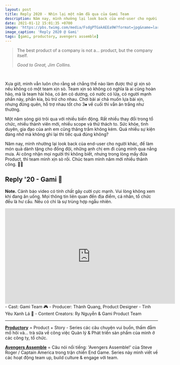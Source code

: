 ```yaml
---
layout: post
title: Reply 2020 - Nhìn lại một năm đã qua của Gami Team
description: Năm nay, mình nhường lại look back của end-user cho người khác, để làm món quà dành tặng cho đồng đội, những anh chị em đi cùng mình qua nắng mưa. 🌦️
date: 2021-01-12 15:01:35 +0700
image: 'https://pbs.twimg.com/media/FsdgPTGakAEEa9W?format=jpg&name=large'
image_caption: 'Reply 2020 @ Gami'
tags: [gami, productory, avengers assemble]
---
```


> The best product of a company is not a... product, but the company itself.
>
> <cite>Good to Great, Jim Collins.</cite>
<br>

Xưa giờ, mình vẫn luôn cho rằng sẽ chẳng thể nào làm được thứ gì xịn sò nếu không có một team xịn sò. Team xịn sò không có nghĩa là ai cũng hoàn hảo, mà là team hài hòa, có âm có dương, có nước có lửa, có người mạnh phần này, phần kia, bù trừ cho nhau. Chơi bài ai chả muốn lựa bài xịn, nhưng đừng quên, hỗ trợ nhau tốt cho 3♠️ về cuối thì vẫn ăn trắng như thường. 

Một năm sóng gió trôi qua với nhiều biến động. Rất nhiều thay đổi trong tổ chức, nhiều thành viên mới, nhiều scope và thử thách to. Sức khỏe, tình duyên, gia đạo của anh em cũng thăng trầm không kém. Quá nhiều sự kiện đáng nhớ mà không ghi lại thì tiếc quá đúng không?

Năm nay, mình nhường lại look back của end-user cho người khác, để làm món quà dành tặng cho đồng đội, những anh chị em đi cùng mình qua nắng mưa. Ai công nhận mọi người thì không biết, nhưng trong lòng mấy đứa Product, thì team mình xịn sò rồi. Chúc team mình năm mới nhiều thành công. 💪🏻

## Reply '20 - Gami 🧡

**Note.** Cảnh báo video có tính chất gây cười cực mạnh. Vui lòng không xem khi đang ăn uống. Mọi thông tin liên quan đến địa điểm, cá nhân, tổ chức đều là hư cấu. Nếu có chỉ là sự trùng hợp ngẫu nhiên.

<iframe width="560" height="315" src="https://www.youtube.com/embed/UamJ7OL_Pjg" title="Reply 2020 @ Gami" frameborder="0" allow="accelerometer; autoplay; clipboard-write; encrypted-media; gyroscope; picture-in-picture; web-share" allowfullscreen></iframe>
<br>
- Cast: Gami Team 🎮
- Producer: Thành Quang, Product Designer - Tình Yêu Xanh Lá 💚
- Content Creators: Ry Nguyễn & Gami Product Team

___

**[Productory](/tags/?tag=productory)** = Product + Story - Series các câu chuyện vui buồn, thấm đẫm mồ hôi và... trà sữa về công việc Quản lý & Phát triển sản phẩm của mình ở các công ty, tổ chức.

**[Avengers Assemble](/tags/?tag=avengers+assemble)** = Câu nói nổi tiếng: 'Avengers Assemble!' của Steve Roger / Captain America trong trận chiến End Game. Series này mình viết về các hoạt động team up, build culture & engage với team.
